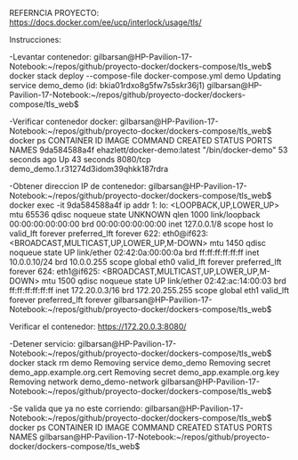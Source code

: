 
REFERNCIA PROYECTO:
https://docs.docker.com/ee/ucp/interlock/usage/tls/


Instrucciones:


-Levantar contenedor:
gilbarsan@HP-Pavilion-17-Notebook:~/repos/github/proyecto-docker/dockers-compose/tls_web$ docker stack deploy --compose-file docker-compose.yml demo
Updating service demo_demo (id: bkia01rdxo8g5fw7s5skr36j1)
gilbarsan@HP-Pavilion-17-Notebook:~/repos/github/proyecto-docker/dockers-compose/tls_web$ 


-Verificar contenedor docker:
gilbarsan@HP-Pavilion-17-Notebook:~/repos/github/proyecto-docker/dockers-compose/tls_web$ docker ps
CONTAINER ID        IMAGE                         COMMAND              CREATED             STATUS              PORTS               NAMES
9da584588a4f        ehazlett/docker-demo:latest   "/bin/docker-demo"   53 seconds ago      Up 43 seconds       8080/tcp            demo_demo.1.r31274d3idom39qhkk187rdra


-Obtener direccion IP de contenedor:
gilbarsan@HP-Pavilion-17-Notebook:~/repos/github/proyecto-docker/dockers-compose/tls_web$ docker exec -it 9da584588a4f ip addr
1: lo: <LOOPBACK,UP,LOWER_UP> mtu 65536 qdisc noqueue state UNKNOWN qlen 1000
    link/loopback 00:00:00:00:00:00 brd 00:00:00:00:00:00
    inet 127.0.0.1/8 scope host lo
       valid_lft forever preferred_lft forever
622: eth0@if623: <BROADCAST,MULTICAST,UP,LOWER_UP,M-DOWN> mtu 1450 qdisc noqueue state UP 
    link/ether 02:42:0a:00:00:0a brd ff:ff:ff:ff:ff:ff
    inet 10.0.0.10/24 brd 10.0.0.255 scope global eth0
       valid_lft forever preferred_lft forever
624: eth1@if625: <BROADCAST,MULTICAST,UP,LOWER_UP,M-DOWN> mtu 1500 qdisc noqueue state UP 
    link/ether 02:42:ac:14:00:03 brd ff:ff:ff:ff:ff:ff
    inet 172.20.0.3/16 brd 172.20.255.255 scope global eth1
       valid_lft forever preferred_lft forever
gilbarsan@HP-Pavilion-17-Notebook:~/repos/github/proyecto-docker/dockers-compose/tls_web$ 



Verificar el contenedor:
https://172.20.0.3:8080/



-Detener servicio:
gilbarsan@HP-Pavilion-17-Notebook:~/repos/github/proyecto-docker/dockers-compose/tls_web$ docker stack rm demo
Removing service demo_demo
Removing secret demo_app.example.org.cert
Removing secret demo_app.example.org.key
Removing network demo_demo-network
gilbarsan@HP-Pavilion-17-Notebook:~/repos/github/proyecto-docker/dockers-compose/tls_web$


-Se valida   que ya no este corriendo:
gilbarsan@HP-Pavilion-17-Notebook:~/repos/github/proyecto-docker/dockers-compose/tls_web$ docker ps
CONTAINER ID        IMAGE               COMMAND             CREATED             STATUS              PORTS               NAMES
gilbarsan@HP-Pavilion-17-Notebook:~/repos/github/proyecto-docker/dockers-compose/tls_web$ 

